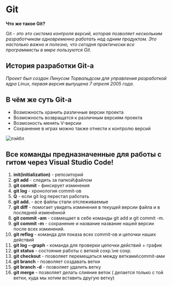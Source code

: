 # **Git**

**Что же такое Git?**

Git - *это это система контроля версий, которая позволяет нескольким разработчикам одновременно работать над одним продуктом. Это настолько важно и полезно, что сегодня практически все программисты в мире пользуются Git.*

## **История разработки Git-а**

 *Проект был создан Линусом Торвальдсом для управления разработкой ядра Linux, первая версия выпущена 7 апреля 2005 года.*

## **В чём же суть  Git-а**

* Возможность хранить различные версии проекта
* Возможность возвращатся к различным версиям проекта
* Возмозность менять V-версии
* Сохранение в играх можно также отнести к контролю версий

![лэйбл](111.jpeg)

## **Все команды предназначенные для работы с гитом через Visual Studio Code!**
1. **init(initialization)** - репозиторий 
2. **git add** - следить за папкой\файлом
3. **git commit** - фиксирует изминения
4. **git log** - хронология commit-ов
5. **Q** - если git log перестал работать
6. **git add.** - все файлы стали отслеживаемые
7. **git diff** - помогает увидеть изминения в текущей версии файла и в последней изменённой
8. **git commit -am** - cовмещает в себе команды git add и git commit -m.
9. **git commit -m** - сохранение и название название нашей версии после всех изминений.
10. **git reflog** - команда для показа всех commit-ов и цепочки наших действий
11. **git log --graph** - команда для проверки цепочки действий + график
12. **git status** - состояние работы с веткой сохр.\не сохр.
13. **git checkout** - позволяет перемещаться между ветками\commit-ами
14. **git branch** - позволяет создавать ветки
15. **git branch -d** - позволяет удалить ветку
16. **git merge** - позволяет делать слияние веток ( делается только с той ветки, куда мы хотим вставить другую ветку)
##
##
##
##
